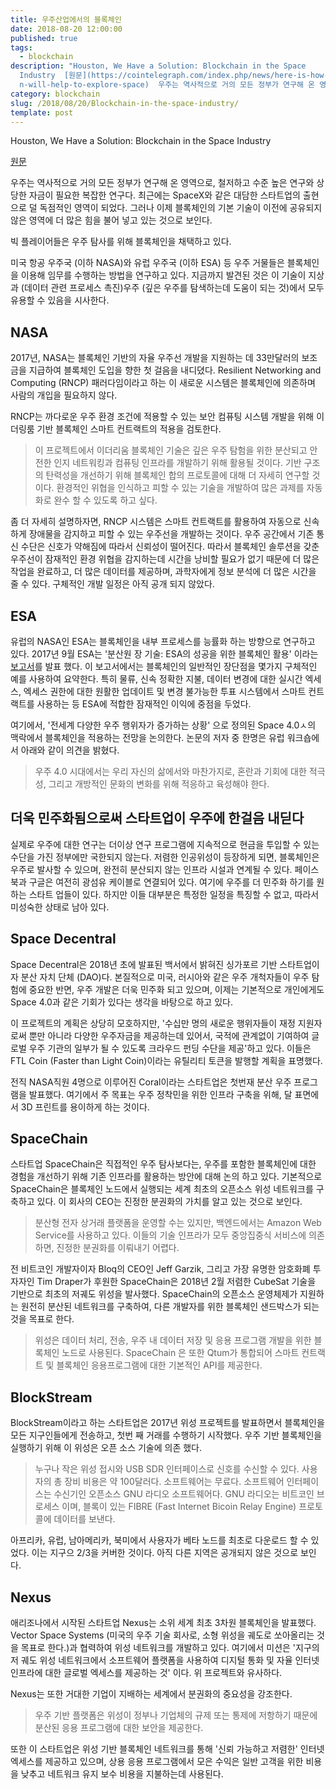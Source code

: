 ```yaml
---
title: 우주산업에서의 블록체인
date: 2018-08-20 12:00:00
published: true
tags:
  - blockchain
description: "Houston, We Have a Solution: Blockchain in the Space
  Industry  [원문](https://cointelegraph.com/index.php/news/here-is-how-blockchai\
  n-will-help-to-explore-space)  우주는 역사적으로 거의 모든 정부가 연구해 온 영역으로, 철저하고 수..."
category: blockchain
slug: /2018/08/20/Blockchain-in-the-space-industry/
template: post
---
```

Houston, We Have a Solution: Blockchain in the Space Industry


[원문](https://cointelegraph.com/index.php/news/here-is-how-blockchain-will-help-to-explore-space)

우주는 역사적으로 거의 모든 정부가 연구해 온 영역으로, 철저하고 수준 높은 연구와 상당한 자금이 필요한 복잡한 연구다. 최근에는 SpaceX와 같은 대담한 스타트업의 출현으로 덜 독점적인 영역이 되었다. 그러나 이제 블록체인의 기본 기술이 이전에 공유되지 않은 영역에 더 많은 힘을 불어 넣고 있는 것으로 보인다.

빅 플레이어들은 우주 탐사를 위해 블록체인을 채택하고 있다.

미국 항공 우주국 (이하 NASA)와 유럽 우주국 (이하 ESA) 등 우주 거물들은 블록체인을 이용해 임무를 수행하는 방법을 연구하고 있다. 지금까지 발견된 것은 이 기술이 지상과 (데이터 관련 프로세스 촉진)우주 (깊은 우주를 탐색하는데 도움이 되는 것)에서 모두 유용할 수 있음을 시사한다.

## NASA

2017년, NASA는 블록체인 기반의 자율 우주선 개발을 지원하는 데 33만달러의 보조금을 지급하여 블록체인 도입을 향한 첫 걸음을 내디뎠다. Resilient Networking and Computing (RNCP) 패러다임이라고 하는 이 새로운 시스템은 블록체인에 의존하며 사람의 개입을 필요하지 않다.

RNCP는 까다로운 우주 환경 조건에 적용할 수 있는 보안 컴퓨팅 시스템 개발을 위해 이더링룸 기반 블록체인 스마트 컨트랙트의 적용을 검토한다.

> 이 프로젝트에서 이더리움 블록체인 기술은 깊은 우주 탐험을 위한 분산되고 안전한 인지 네트워킹과 컴퓨팅 인프라를 개발하기 위해 활용될 것이다. 기반 구조의 탄력성을 개선하기 위해 블록체인 합의 프로토콜에 대해 더 자세히 연구할 것이다. 환경적인 위협을 인식하고 피할 수 있는 기술을 개발하여 많은 과제를 자동화로 완수 할 수 있도록 하고 싶다.

좀 더 자세히 설명하자면, RNCP 시스템은 스마트 컨트랙트를 활용하여 자동으로 신속하게 장애물을 감지하고 피할 수 있는 우주선을 개발하는 것이다. 우주 공간에서 기존 통신 수단은 신호가 약해짐에 따라서 신뢰성이 떨어진다. 따라서 블록체인 솔루션을 갖춘 우주선이 잠재적인 환경 위협을 감지하는데 시간을 낭비할 필요가 없기 때문에 더 많은 작업을 완료하고, 더 많은 데이터를 제공하며, 과학자에게 정보 분석에 더 많은 시간을 줄 수 있다. 구체적인 개발 일정은 아직 공개 되지 않았다. 

## ESA

유럽의 NASA인 ESA는 블록체인을 내부 프로세스를 능률화 하는 방향으로 연구하고 있다. 2017년 9월 ESA는 '분산원 장 기술: ESA의 성공을 위한 블록체인 활용' 이라는 [보고서](http://esamultimedia.esa.int/docs/corporate/Distributed_Ledger_Technology_Leveraging_Blockchain_for_ESA_s_Success_Final_Annex.pdf)를 발표 했다. 이 보고서에서는 블록체인의 일반적인 장단점을 몇가지 구체적인 예를 사용하여 요약한다. 특히 물류, 신속 정확한 지불, 데이터 변경에 대한 실시간 엑세스, 엑세스 권한에 대한 원활한 업데이트 및 변경 불가능한 투표 시스템에서 스마트 컨트랙트를 사용하는 등 ESA에 적합한 잠재적인 이익에 중점을 두었다.

여기에서, '전세계 다양한 우주 행위자가 증가하는 상황' 으로 정의된 Space 4.0ㅅ의 맥락에서 블록체인을 적용하는 전망을 논의한다. 논문의 저자 중 한명은 유럽 워크숍에서 아래와 같이 의견을 밝혔다.

> 우주 4.0 시대에서는 우리 자신의 삶에서와 마찬가지로, 혼란과 기회에 대한 적극성, 그리고 개방적인 문화의 변화를 위해 적응하고 육성해야 한다. 

## 더욱 민주화됨으로써 스타트업이 우주에 한걸음 내딛다

실제로 우주에 대한 연구는 더이상 연구 프로그램에 지속적으로 현금을 투입할 수 있는 수단을 가진 정부에만 국한되지 않는다. 저렴한 인공위성이 등장하게 되면, 블록체인은 우주로 발사할 수 있으며, 완전히 분산되지 않는 인프라 시설과 연계될 수 있다. 페이스북과 구글은 여전히 광섬유 케이블로 연결되어 있다. 여기에 우주를 더 민주화 하기를 원하는 스타트 업들이 있다. 하지만 이들 대부분은 특정한 일정을 특징할 수 없고, 따라서 미성숙한 상태로 남아 있다.

## Space Decentral

Space Decentral은 2018년 초에 발표된 백서에서 밝혀진 싱가포르 기반 스타트업이자 분산 자치 단체 (DAO)다. 본질적으로 미국, 러시아와 같은 우주 개척자들이 우주 탐험에 중요한 반면, 우주 개발은 더욱 민주화 되고 있으며, 이제는 기본적으로 개인에게도 Space 4.0과 같은 기회가 있다는 생각을 바탕으로 하고 있다.

이 프로젝트의 계획은 상당히 모호하지만, '수십만 명의 새로운 행위자들이 재정 지원자로써 뿐만 아니라 다양한 우주자금을 제공하는데 있어서, 국적에 관계없이 기여하여 글로벌 우주 기관의 일부가 될 수 있도록 크라우드 펀딩 수단을 제공'하고 있다. 이들은 FTL Coin (Faster than Light Coin)이라는 유틸리티 토큰을 발행할 계획을 표명했다.

전직 NASA직원 4명으로 이루어진 Coral이라는 스타트업은 첫번재 분산 우주 프로그램을 발표했다. 여기에서 주 목표는 우주 정착민을 위한 인프라 구축을 위해, 달 표면에서 3D 프린트를 용이하게 하는 것이다.

## SpaceChain

스타트업 SpaceChain은 직접적인 우주 탐사보다는, 우주를 포함한 블록체인에 대한 경험을 개선하기 위해 기존 인프라를 활용하는 방안에 대해 논의 하고 있다. 기본적으로 SpaceChain은 블록체인 노드에서 실행되는 세계 최초의 오픈소스 위성 네트워크를 구축하고 있다. 이 회사의 CEO는 진정한 분권화의 가치를 알고 있는 것으로 보인다.

> 분산형 전자 상거래 플랫폼을 운영할 수는 있지만, 백엔드에서는 Amazon Web Service를 사용하고 있다. 이들의 기술 인프라가 모두 중앙집중식 서비스에 의존하면, 진정한 분권화를 이뤄내기 어렵다.

전 비트코인 개발자이자 Bloq의 CEO인 Jeff Garzik, 그리고 가장 유명한 암호화폐 투자자인 Tim Draper가 후원한 SpaceChain은 2018년 2월 저렴한 CubeSat 기술을 기반으로 최초의 저궤도 위성을 발사했다. SpaceChain의 오픈소스 운영체제가 지원하는 원전히 분산된 네트워크를 구축하여, 다른 개발자를 위한 블록체인 샌드박스가 되는 것을 목표로 한다.

> 위성은 데이터 처리, 전송, 우주 내 데이터 저장 및 응용 프로그램 개발을 위한 블록체인 노드로 사용된다. SpaceChain 은 또한 Qtum가 통합되어 스마트 컨트랙트 및 블록체인 응용프로그램에 대한 기본적인 API를 제공한다.

## BlockStream

BlockStream이라고 하는 스타트업은 2017년 위성 프로젝트를 발표하면서 블록체인을 모든 지구인들에게 전송하고, 첫번 째 거래를 수행하기 시작했다. 우주 기반 블록체인을 실행하기 위해 이 위성은 오픈 소스 기술에 의존 했다.

> 누구나 작은 위성 접시와 USB SDR 인터페이스로 신호를 수신할 수 있다. 사용자의 총 장비 비용은 약 100달러다. 소프트웨어는 무료다. 소프트웨어 인터페이스는 수신기인 오픈소스 GNU 라디오 소프트웨어다. GNU 라디오는 비트코인 브로세스 이며, 블록이 있는 FIBRE (Fast Internet Bicoin Relay Engine) 프로토콜에 데이터를 보낸다.

아프리카, 유럽, 남아메리카, 북미에서 사용자가 베타 노드를 최초로 다운로드 할 수 있었다. 이는 지구으 2/3을 커버한 것이다. 아직 다른 지역은 공개되지 않은 것으로 보인다.

## Nexus

애리조나에서 시작된 스타트업 Nexus는 소위 세계 최초 3차원 블록체인을 발표했다. Vector Space Systems (미국의 우주 기술 회사로, 소형 위성을 궤도로 쏘아올리는 것을 목표로 한다.)과 협력하여 위성 네트워크를 개발하고 있다. 여기에서 미션은 '지구의 저 궤도 위성 네트워크에서 소프트웨어 플랫폼을 사용하여 디지털 통화 및 자율 인터넷 인프라에 대한 글로벌 엑세스를 제공하는 것' 이다. 위 프로젝트와 유사하다.

Nexus는 또한 거대한 기업이 지배하는 세계에서 분권화의 중요성을 강조한다.

> 우주 기반 플랫폼은 위성이 정부나 기업체의 규제 또는 통제에 저항하기 때문에 분산된 응용 프로그램에 대한 보안을 제공한다.

또한 이 스타트업은 위성 기반 블록체인 네트워크를 통해 '신뢰 가능하고 저렴한' 인터넷 엑세스를 제공하고 있으며, 상용 응용 프로그램에서 모은 수익은 일반 고객을 위한 비용을 낮추고 네트워크 유지 보수 비용을 지불하는데 사용된다.



